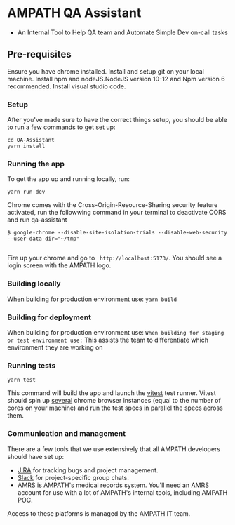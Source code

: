 

# AMPATH QA Assistant 
 - An Internal Tool to Help QA team and Automate Simple Dev on-call tasks



## Pre-requisites

Ensure you have chrome installed.
Install and setup git on your local machine.
Install npm and nodeJS.NodeJS version 10-12 and Npm version 6 recommended.
Install visual studio code.

### Setup

After you've made sure to have the correct things setup, you should be able to run a few commands to get set up:

```
cd QA-Assistant
yarn install
```

### Running the app

To get the app up and running locally, run: 

```
yarn run dev

```
Chrome comes with the Cross-Origin-Resource-Sharing security feature activated, run the followwing command in your terminal to deactivate CORS and run qa-assistant
```
$ google-chrome --disable-site-isolation-trials --disable-web-security --user-data-dir="~/tmp"


```

Fire up your chrome and go to ` http://localhost:5173/`. You should see a login screen with the AMPATH logo.
### Building locally

When building for production environment use:
`yarn build`

### Building for deployment

When building for production environment use:
``
When building for staging or test environment use:
``
This assists the team to differentiate which environment they are working on

### Running tests

```
yarn test
```

This command will build the app and launch the [vitest](https://vitest.dev) test runner. Vitest should spin up [several](https://www.npmjs.com/package/vitest) chrome browser instances (equal to the number of cores on your machine) and run the test specs in parallel the specs across them.

### Communication and management

There are a few tools that we use extensively that all AMPATH developers should have set up:

- [JIRA](https://www.atlassian.com/software/jira) for tracking bugs and project management.
- [Slack](https://slack.com) for project-specific group chats.
- AMRS is AMPATH's medical records system. You'll need an AMRS account for use with a lot of AMPATH's internal tools, including AMPATH POC.

Access to these platforms is managed by the AMPATH IT team.